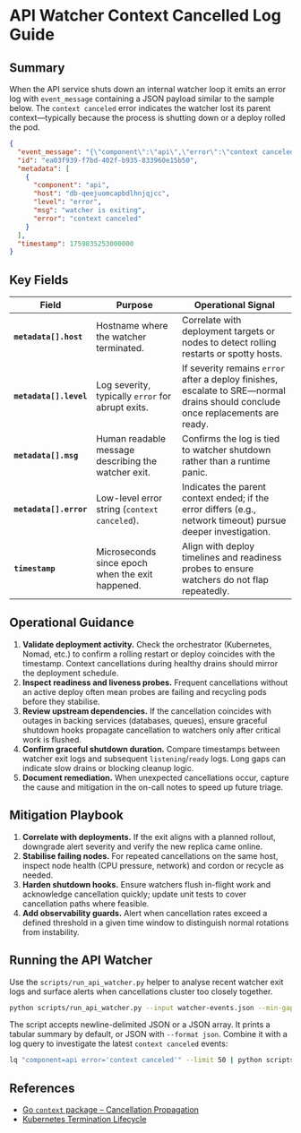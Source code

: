 # API Watcher Context Cancelled Log Guide

## Summary

When the API service shuts down an internal watcher loop it emits an error log
with `event_message` containing a JSON payload similar to the sample below. The
`context canceled` error indicates the watcher lost its parent context—typically
because the process is shutting down or a deploy rolled the pod.

```json
{
  "event_message": "{\"component\":\"api\",\"error\":\"context canceled\",\"level\":\"error\",\"msg\":\"watcher is exiting\",\"time\":\"2025-10-07T11:07:33Z\"}",
  "id": "ea03f939-f7bd-402f-b935-833960e15b50",
  "metadata": [
    {
      "component": "api",
      "host": "db-qeejuomcapbdlhnjqjcc",
      "level": "error",
      "msg": "watcher is exiting",
      "error": "context canceled"
    }
  ],
  "timestamp": 1759835253000000
}
```

## Key Fields

| Field                  | Purpose                                             | Operational Signal                                                                                                              |
| ---------------------- | --------------------------------------------------- | ------------------------------------------------------------------------------------------------------------------------------- |
| **`metadata[].host`**  | Hostname where the watcher terminated.              | Correlate with deployment targets or nodes to detect rolling restarts or spotty hosts.                                          |
| **`metadata[].level`** | Log severity, typically `error` for abrupt exits.   | If severity remains `error` after a deploy finishes, escalate to SRE—normal drains should conclude once replacements are ready. |
| **`metadata[].msg`**   | Human readable message describing the watcher exit. | Confirms the log is tied to watcher shutdown rather than a runtime panic.                                                       |
| **`metadata[].error`** | Low-level error string (`context canceled`).        | Indicates the parent context ended; if the error differs (e.g., network timeout) pursue deeper investigation.                   |
| **`timestamp`**        | Microseconds since epoch when the exit happened.    | Align with deploy timelines and readiness probes to ensure watchers do not flap repeatedly.                                     |

## Operational Guidance

1. **Validate deployment activity.** Check the orchestrator (Kubernetes, Nomad,
   etc.) to confirm a rolling restart or deploy coincides with the timestamp.
   Context cancellations during healthy drains should mirror the deployment
   schedule.
2. **Inspect readiness and liveness probes.** Frequent cancellations without an
   active deploy often mean probes are failing and recycling pods before they
   stabilise.
3. **Review upstream dependencies.** If the cancellation coincides with outages
   in backing services (databases, queues), ensure graceful shutdown hooks
   propagate cancellation to watchers only after critical work is flushed.
4. **Confirm graceful shutdown duration.** Compare timestamps between watcher
   exit logs and subsequent `listening`/`ready` logs. Long gaps can indicate
   slow drains or blocking cleanup logic.
5. **Document remediation.** When unexpected cancellations occur, capture the
   cause and mitigation in the on-call notes to speed up future triage.

## Mitigation Playbook

1. **Correlate with deployments.** If the exit aligns with a planned rollout,
   downgrade alert severity and verify the new replica came online.
2. **Stabilise failing nodes.** For repeated cancellations on the same host,
   inspect node health (CPU pressure, network) and cordon or recycle as needed.
3. **Harden shutdown hooks.** Ensure watchers flush in-flight work and
   acknowledge cancellation quickly; update unit tests to cover cancellation
   paths where feasible.
4. **Add observability guards.** Alert when cancellation rates exceed a defined
   threshold in a given time window to distinguish normal rotations from
   instability.

## Running the API Watcher

Use the `scripts/run_api_watcher.py` helper to analyse recent watcher exit logs
and surface alerts when cancellations cluster too closely together.

```bash
python scripts/run_api_watcher.py --input watcher-events.json --min-gap-seconds 180
```

The script accepts newline-delimited JSON or a JSON array. It prints a tabular
summary by default, or JSON with `--format json`. Combine it with a log query to
investigate the latest `context canceled` events:

```bash
lq "component=api error='context canceled'" --limit 50 | python scripts/run_api_watcher.py --min-gap-seconds 240
```

## References

- [Go `context` package – Cancellation Propagation](https://pkg.go.dev/context#WithCancel)
- [Kubernetes Termination Lifecycle](https://kubernetes.io/docs/concepts/workloads/pods/pod-lifecycle/#pod-termination)
